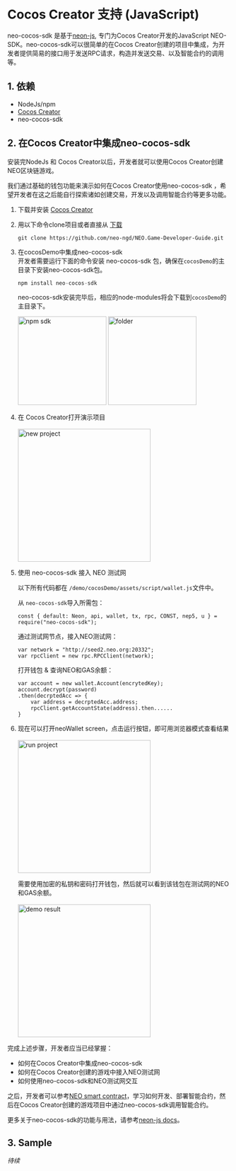 # Cocos Creator 支持 (JavaScript)
neo-cocos-sdk 是基于[neon-js](http://cityofzion.io/neon-js/en/), 专门为Cocos Creator开发的JavaScript NEO-SDK。neo-cocos-sdk可以很简单的在Cocos Creator创建的项目中集成，为开发者提供简易的接口用于发送RPC请求，构造并发送交易、以及智能合约的调用等。

## 1. 依赖
* NodeJs/npm
* [Cocos Creator](https://cocos2d-x.org/download)
* neo-cocos-sdk
## 2. 在Cocos Creator中集成neo-cocos-sdk
安装完NodeJs 和 Cocos Creator以后，开发者就可以使用Cocos Creator创建NEO区块链游戏。

我们通过基础的钱包功能来演示如何在Cocos Creator使用neo-cocos-sdk ，希望开发者在这之后能自行探索诸如创建交易，开发以及调用智能合约等更多功能。

 1. 下载并安装 [Cocos Creator](https://cocos2d-x.org/download)
 2. 用以下命令clone项目或者直接从 [下载](https://github.com/neo-ngd/NEO.Game-Developer-Guide)
     ```
    git clone https://github.com/neo-ngd/NEO.Game-Developer-Guide.git
    ```
 3. 在cocosDemo中集成neo-cocos-sdk
 \
 开发者需要运行下面的命令安装 neo-cocos-sdk 包，确保在`cocosDemo`的主目录下安装neo-cocos-sdk包。

     ```JavaScript
     npm install neo-cocos-sdk
     ```

    neo-cocos-sdk安装完毕后，相应的node-modules将会下载到`cocosDemo`的主目录下。

     <img src="../../images/cocos-npm.png" alt="npm sdk" height="200">
     <img src="../../images/cocos-folder.png" alt="folder" height="200">
 4. 在 Cocos Creator打开演示项目
    \
    \
     <img src="../../images/cocos-new.png" alt="new project" height="300">
 
 5. 使用 neo-cocos-sdk 接入 NEO 测试网
 
    以下所有代码都在 `/demo/cocosDemo/assets/script/wallet.js`文件中。
    
    从 `neo-cocos-sdk`导入所需包：
    ```
    const { default: Neon, api, wallet, tx, rpc, CONST, nep5, u } = require("neo-cocos-sdk");
    ```

    通过测试网节点，接入NEO测试网：
    ```
    var network = "http://seed2.neo.org:20332";
    var rpcClient = new rpc.RPCClient(network);
    ```

    打开钱包 & 查询NEO和GAS余额：
    ```
    var account = new wallet.Account(encrytedKey);
    account.decrypt(password)
    .then(decrptedAcc => {
        var address = decrptedAcc.address;
        rpcClient.getAccountState(address).then......
    }
    ```
 6. 现在可以打开neoWallet screen，点击运行按钮，即可用浏览器模式查看结果 
    \
    \
     <img src="../../images/cocos-run.png" alt="run project" height="300">
    
    需要使用加密的私钥和密码打开钱包，然后就可以看到该钱包在测试网的NEO和GAS余额。
    \
    \
     <img src="../../images/cocos-demo.png" alt="demo result" height="300">

完成上述步骤，开发者应当已经掌握： 
* 如何在Cocos Creator中集成neo-cocos-sdk
* 如何在Cocos Creator创建的游戏中接入NEO测试网
* 如何使用neo-cocos-sdk和NEO测试网交互

之后，开发者可以参考[NEO smart contract](../4.智能合约开发.md)，学习如何开发、部署智能合约，然后在Cocos Creator创建的游戏项目中通过neo-cocos-sdk调用智能合约。

更多关于neo-cocos-sdk的功能与用法，请参考[neon-js docs](http://cityofzion.io/neon-js/docs/en/api/index.html)。

## 3. Sample
*待续* 
